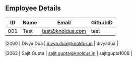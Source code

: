 Employee Details
-----------------

| ID | Name | Email | GithubID |
|----|------|-------|----------|
|001    | Test     | test@knoldus.com      |test          |

|2060	| Divya Dua	| divya.dua@knoldus.in	| divyadua	|

|2063   | Sajit Gupta | sajit.gupta@knoldus.in  | sajitgupta1008  |

